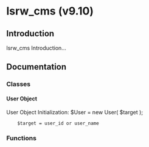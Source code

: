 # lsrw_cms (v9.10)
## Introduction
lsrw_cms Introduction...

## Documentation
### Classes
#### User Object
User Object Initialization:
$User = new User( $target );
        
        $target = user_id or user_name
### Functions
